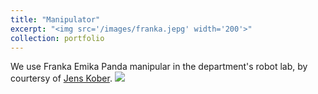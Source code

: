 ```yaml
---
title: "Manipulator"
excerpt: "<img src='/images/franka.jepg' width='200'>"
collection: portfolio
---
```


We use Franka Emika Panda manipular in the department's robot lab, by courtersy of [Jens Kober](http://www.jenskober.de/).
<img src='/images/franka.jepg'>
